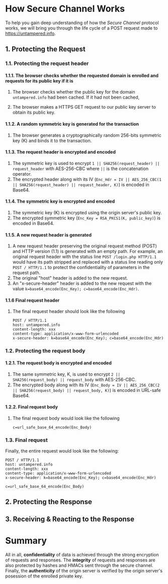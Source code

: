# How Secure Channel Works

To help you gain deep understanding of how the *Secure Channel* protocol works, we will bring you through the life cycle of a POST request made to https://untampered.info.

## 1. Protecting the Request

### 1.1. Protecting the request header

#### 1.1.1. The browser checks whether the requested domain is enrolled and requests for its public key if it is

1. The browser checks whether the public key for the domain `untampered.info` had been cached. If it had not been cached,

2. The browser makes a HTTPS GET request to our public key server to obtain its public key.

#### 1.1.2. A random symmetric key is generated for the transaction

1. The browser generates a cryptographically random 256-bits symmetric key (K) and binds it to the transaction.

#### 1.1.3. The request header is encrypted and encoded

1. The symmetric key is used to encrypt `1 || SHA256(request_header) || request_header` with AES-256-CBC where `||` is the concatenation operator.
2. The encrypted header along with its IV (`Enc_Hdr = IV || AES_256_CBC(1 || SHA256(request_header) || request_header, K)`) is encoded in Base64.

#### 1.1.4. The symmetric key is encrypted and encoded

1. The symmetric key (K) is encrypted using the origin server's public key.
2. The encrypted symmetric key (`Enc_Key = RSA_PKCS1(K, public_key)`) is encoded in Base64.

#### 1.1.5. A new request header is generated

1. A new request header preserving the original request method (POST) and HTTP version (1.1) is generated with an empty path. For example, an original request header with the status line `POST /login.php HTTP/1.1` would have its path stripped and replaced with a status line reading only `POST / HTTP/1.1` to protect the confidentiality of parameters in the request path.
2. The original "host" header is added to the new request.
3. An "x-secure-header" header is added to the new request with the value `k=base64_encode(Enc_Key); c=base64_encode(Enc_Hdr)`.

#### 1.1.6 Final request header

1. The final request header should look like the following
    ```
    POST / HTTP/1.1
    host: untampered.info
    content-length: xxx
    content-type: application/x-www-form-urlencoded
    x-secure-header: k=base64_encode(Enc_Key); c=base64_encode(Enc_Hdr)
    
    ```

### 1.2. Protecting the request body

#### 1.2.1. The request body is encrypted and encoded

1. The same symmetric key, K, is used to encrypt `2 || SHA256(request_body) || request_body` with AES-256-CBC.
2. The encrypted body along with its IV (`Enc_Body = IV || AES_256_CBC(2 || SHA256(request_body) || request_body, K)`) is encoded in URL-safe Base64.

#### 1.2.2. Final request body

1. The final request body would look like the following
    ```
    c=url_safe_base_64_encode(Enc_Body)
    ```

### 1.3. Final request

Finally, the entire request would look like the following:
```
POST / HTTP/1.1
host: untampered.info
content-length: xxx
content-type: application/x-www-form-urlencoded
x-secure-header: k=base64_encode(Enc_Key); c=base64_encode(Enc_Hdr)

c=url_safe_base_64_encode(Enc_Body)
```

## 2. Protecting the Response

## 3. Receiving & Reacting to the Response

# Summary

All in all, **confidentiality** of data is achieved through the strong encryption of requests and responses. The **integrity** of requests and responses are also protected by hashes and HMACs sent through the secure channel. Finally, the **authenticity** of the origin server is verified by the origin server's posession of the enrolled private key.
